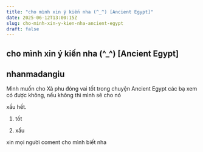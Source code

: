 ```yaml
---
title: "cho mình xin ý kiến nha (^_^) [Ancient Egypt]"
date: 2025-06-12T13:00:15Z
slug: cho-minh-xin-y-kien-nha-ancient-egypt
draft: false
---
```


## cho mình xin ý kiến nha (^_^) [Ancient Egypt]

## nhanmadangiu

Mình muốn cho Xà phu đóng vai tốt trong chuyện 
Ancient Egypt các bạ xem có được không, nếu không thì mình sẽ cho nó 

xấu hết.

 
1. tốt 
 
2. xấu 
 
 
 
xin mọi người coment cho mình biết nha